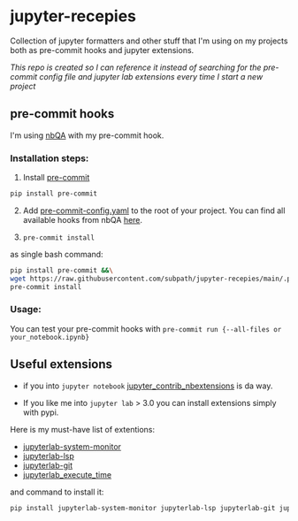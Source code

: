 # jupyter-recepies

Collection of jupyter formatters and other stuff that I'm using on my projects both as pre-commit hooks and jupyter extensions.

*This repo is created so I can reference it instead of searching for the pre-commit config file and jupyter lab extensions every time I start a new project*

## pre-commit hooks 

I'm using [nbQA](https://github.com/nbQA-dev/nbQA) with my pre-commit hook. 

### Installation steps:
1. Install [pre-commit](https://pre-commit.com/) 
```bash
pip install pre-commit
```
2. Add [pre-commit-config.yaml](pre-commit-config.yaml) to the root of your project. You can find all available hooks from nbQA [here](https://github.com/nbQA-dev/nbQA/blob/master/.pre-commit-hooks.yaml). 

3. `pre-commit install`

as single bash command: 
```bash
pip install pre-commit &&\
wget https://raw.githubusercontent.com/subpath/jupyter-recepies/main/.pre-commit-config.yaml &&\
pre-commit install
```

### Usage:
You can test your pre-commit hooks with `pre-commit run {--all-files or your_notebook.ipynb}`

## Useful extensions

* if you into `jupyter notebook` [jupyter_contrib_nbextensions](https://github.com/ipython-contrib/jupyter_contrib_nbextensions) is da way.

* If you like me into `jupyter lab` > 3.0 you can install extensions simply with pypi.

Here is my must-have list of extentions:
* [jupyterlab-system-monitor](https://github.com/jtpio/jupyterlab-system-monitor)
* [jupyterlab-lsp](https://github.com/jupyter-lsp/jupyterlab-lsp)
* [jupyterlab-git](https://github.com/jupyterlab/jupyterlab-git)
* [jupyterlab_execute_time](https://github.com/deshaw/jupyterlab-execute-time)

and command to install it:
```bash
pip install jupyterlab-system-monitor jupyterlab-lsp jupyterlab-git jupyterlab_execute_time
```
